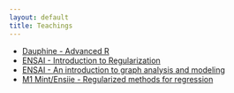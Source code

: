 ```yaml
---
layout: default
title: Teachings
---
```


- [Dauphine - Advanced R](http://github.com/jchiquet/CourseAdvancedR)
- [ENSAI - Introduction to Regularization](teachings_ensai.html)
- [ENSAI - An introduction to graph analysis and modeling](http://github.com/jchiquet/CourseStatNetwork)
- [M1 Mint/Ensiie - Regularized methods for regression](teachings_M1MINT_Reg.html)


